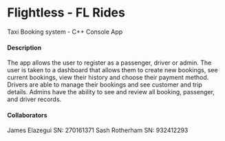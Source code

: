 # Flightless - FL Rides
Taxi Booking system - C++ Console App 
#### Description
The app allows the user to register as a passenger, driver or admin. The user is taken to a dashboard that allows them to create new bookings, see current bookings, view their history and choose their payment method. Drivers are able to manage their bookings and see customer and trip details. Admins have the ability to see and review all booking, passenger, and driver records.
#### Collaborators
James Elazegui   SN: 270161371
Sash Rotherham   SN: 932412293


